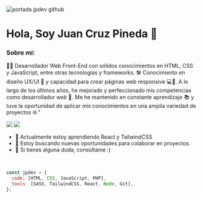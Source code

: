 ![portada jpdev github](https://github.com/juancpdev/Sobre-mi/assets/102560793/4fbfa028-0207-41c9-9b2e-6c20e36446c7)

# Hola, Soy Juan Cruz Pineda 👋

### Sobre mí:
👨‍💻 Desarrollador Web Front-End con sólidos conocimientos en HTML, CSS y JavaScript, entre otras tecnologías y frameworks. 🛠️ Conocimiento en diseño UX/UI 🎨 y capacidad para crear páginas web responsive 💻📱. A lo largo de los últimos años, he mejorado y perfeccionado mis competencias como desarrollador web 🚀. Me he mantenido en constante aprendizaje 📚 y tuve la oportunidad de aplicar mis conocimientos en una amplia variedad de proyectos 🌐."

[<img src="https://img.shields.io/badge/linkedin-%230077B5.svg?&style=for-the-badge&logo=linkedin&logoColor=white">](https://www.linkedin.com/in/juancpdev/)
[<img src="https://img.shields.io/badge/Portfolio-%23000000.svg?&style=for-the-badge">](https://www.jpdev.site/)

- 🌱 Actualmente estoy aprendiendo React y TailwindCSS
- 👯 Estoy buscando nuevas oportunidades para colaborar en proyectos.
- 💬 Si tienes alguna duda, consúltame :)
<br/>

```js
const jpdev = {
  code: [HTML, CSS, JavaScript, PHP],
  tools: [SASS, TailwindCSS, React, Node, Git],
};
```




